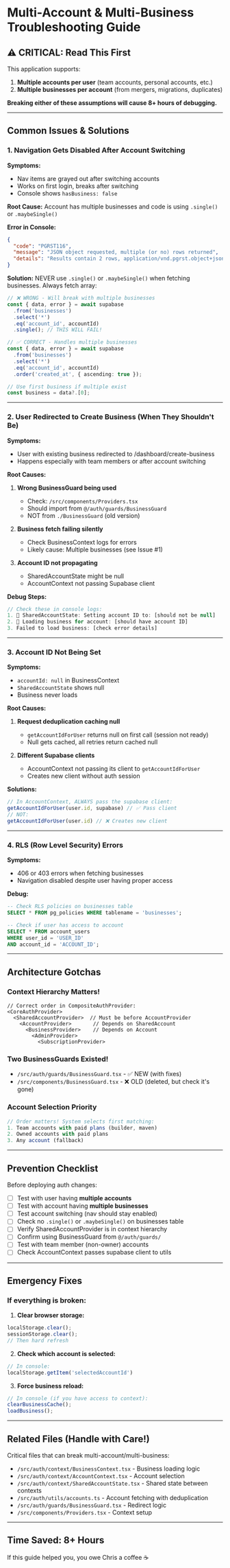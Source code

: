 # Multi-Account & Multi-Business Troubleshooting Guide

## ⚠️ CRITICAL: Read This First

This application supports:
1. **Multiple accounts per user** (team accounts, personal accounts, etc.)
2. **Multiple businesses per account** (from mergers, migrations, duplicates)

**Breaking either of these assumptions will cause 8+ hours of debugging.**

---

## Common Issues & Solutions

### 1. Navigation Gets Disabled After Account Switching

**Symptoms:**
- Nav items are grayed out after switching accounts
- Works on first login, breaks after switching
- Console shows `hasBusiness: false`

**Root Cause:**
Account has multiple businesses and code is using `.single()` or `.maybeSingle()`

**Error in Console:**
```json
{
  "code": "PGRST116",
  "message": "JSON object requested, multiple (or no) rows returned",
  "details": "Results contain 2 rows, application/vnd.pgrst.object+json requires 1 row"
}
```

**Solution:**
NEVER use `.single()` or `.maybeSingle()` when fetching businesses. Always fetch array:
```typescript
// ❌ WRONG - Will break with multiple businesses
const { data, error } = await supabase
  .from('businesses')
  .select('*')
  .eq('account_id', accountId)
  .single(); // THIS WILL FAIL!

// ✅ CORRECT - Handles multiple businesses
const { data, error } = await supabase
  .from('businesses')
  .select('*')
  .eq('account_id', accountId)
  .order('created_at', { ascending: true });

// Use first business if multiple exist
const business = data?.[0];
```

---

### 2. User Redirected to Create Business (When They Shouldn't Be)

**Symptoms:**
- User with existing business redirected to /dashboard/create-business
- Happens especially with team members or after account switching

**Root Causes:**

1. **Wrong BusinessGuard being used**
   - Check: `/src/components/Providers.tsx`
   - Should import from `@/auth/guards/BusinessGuard`
   - NOT from `./BusinessGuard` (old version)

2. **Business fetch failing silently**
   - Check BusinessContext logs for errors
   - Likely cause: Multiple businesses (see Issue #1)

3. **Account ID not propagating**
   - SharedAccountState might be null
   - AccountContext not passing Supabase client

**Debug Steps:**
```javascript
// Check these in console logs:
1. 🔄 SharedAccountState: Setting account ID to: [should not be null]
2. 🏢 Loading business for account: [should have account ID]
3. Failed to load business: [check error details]
```

---

### 3. Account ID Not Being Set

**Symptoms:**
- `accountId: null` in BusinessContext
- `SharedAccountState` shows null
- Business never loads

**Root Causes:**

1. **Request deduplication caching null**
   - `getAccountIdForUser` returns null on first call (session not ready)
   - Null gets cached, all retries return cached null

2. **Different Supabase clients**
   - AccountContext not passing its client to `getAccountIdForUser`
   - Creates new client without auth session

**Solutions:**
```typescript
// In AccountContext, ALWAYS pass the supabase client:
getAccountIdForUser(user.id, supabase) // ✅ Pass client
// NOT:
getAccountIdForUser(user.id) // ❌ Creates new client
```

---

### 4. RLS (Row Level Security) Errors

**Symptoms:**
- 406 or 403 errors when fetching businesses
- Navigation disabled despite user having proper access

**Debug:**
```sql
-- Check RLS policies on businesses table
SELECT * FROM pg_policies WHERE tablename = 'businesses';

-- Check if user has access to account
SELECT * FROM account_users 
WHERE user_id = 'USER_ID' 
AND account_id = 'ACCOUNT_ID';
```

---

## Architecture Gotchas

### Context Hierarchy Matters!
```tsx
// Correct order in CompositeAuthProvider:
<CoreAuthProvider>
  <SharedAccountProvider>  // Must be before AccountProvider
    <AccountProvider>       // Depends on SharedAccount
      <BusinessProvider>    // Depends on Account
        <AdminProvider>
          <SubscriptionProvider>
```

### Two BusinessGuards Existed!
- `/src/auth/guards/BusinessGuard.tsx` - ✅ NEW (with fixes)
- `/src/components/BusinessGuard.tsx` - ❌ OLD (deleted, but check it's gone)

### Account Selection Priority
```javascript
// Order matters! System selects first matching:
1. Team accounts with paid plans (builder, maven)
2. Owned accounts with paid plans
3. Any account (fallback)
```

---

## Prevention Checklist

Before deploying auth changes:

- [ ] Test with user having **multiple accounts**
- [ ] Test with account having **multiple businesses**
- [ ] Test account switching (nav should stay enabled)
- [ ] Check no `.single()` or `.maybeSingle()` on businesses table
- [ ] Verify SharedAccountProvider is in context hierarchy
- [ ] Confirm using BusinessGuard from `@/auth/guards/`
- [ ] Test with team member (non-owner) accounts
- [ ] Check AccountContext passes supabase client to utils

---

## Emergency Fixes

### If everything is broken:

1. **Clear browser storage:**
```javascript
localStorage.clear();
sessionStorage.clear();
// Then hard refresh
```

2. **Check which account is selected:**
```javascript
// In console:
localStorage.getItem('selectedAccountId')
```

3. **Force business reload:**
```javascript
// In console (if you have access to context):
clearBusinessCache();
loadBusiness();
```

---

## Related Files (Handle with Care!)

Critical files that can break multi-account/multi-business:
- `/src/auth/context/BusinessContext.tsx` - Business loading logic
- `/src/auth/context/AccountContext.tsx` - Account selection
- `/src/auth/context/SharedAccountState.tsx` - Shared state between contexts
- `/src/auth/utils/accounts.ts` - Account fetching with deduplication
- `/src/auth/guards/BusinessGuard.tsx` - Redirect logic
- `/src/components/Providers.tsx` - Context setup

---

## Time Saved: 8+ Hours

If this guide helped you, you owe Chris a coffee ☕